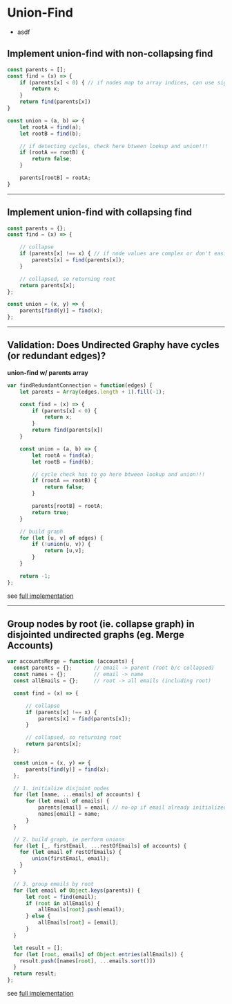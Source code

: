 # Union-Find

* asdf

## Implement union-find with non-collapsing find

```js
const parents = [];
const find = (x) => {
    if (parents[x] < 0) { // if nodes map to array indices, can use sign to repr. self and magnitude to repr. child count
        return x;
    }
    return find(parents[x])
}

const union = (a, b) => {
    let rootA = find(a);
    let rootB = find(b);

    // if detecting cycles, check here btween lookup and union!!!
    if (rootA == rootB) {
        return false;
    }

    parents[rootB] = rootA;
}
```

---
## Implement union-find with collapsing find

```js
const parents = {};
const find = (x) => {

    // collapse
    if (parents[x] !== x) { // if node values are complex or don't easily map to indices.
        parents[x] = find(parents[x]);
    }

    // collapsed, so returning root
    return parents[x];
};

const union = (x, y) => {
    parents[find(y)] = find(x);
};
```

---
## Validation: Does Undirected Graphy have cycles (or redundant edges)?

**union-find w/ parents array**

```js
var findRedundantConnection = function(edges) {
    let parents = Array(edges.length + 1).fill(-1);

    const find = (x) => {
        if (parents[x] < 0) {
            return x;
        }
        return find(parents[x])
    }

    const union = (a, b) => {
        let rootA = find(a);
        let rootB = find(b);

        // cycle check has to go here btween lookup and union!!!
        if (rootA == rootB) {
            return false;
        }

        parents[rootB] = rootA;
        return true;
    }

    // build graph
    for (let [u, v] of edges) {
        if (!union(u, v)) {
            return [u,v];
        }
    }

    return -1;
};
```
see [full implementation](.\javascript\trees_and_graphs\redundant_connections.js)

---
## Group nodes by root (ie. collapse graph) in disjointed undirected graphs (eg. Merge Accounts)

```js
var accountsMerge = function (accounts) {
  const parents = {};       // email -> parent (root b/c collapsed)
  const names = {};         // email -> name
  const allEmails = {};     // root -> all emails (including root)

  const find = (x) => {

      // collapse
      if (parents[x] !== x) {
          parents[x] = find(parents[x]);
      }

      // collapsed, so returning root
      return parents[x];
  };

  const union = (x, y) => {
      parents[find(y)] = find(x);
  };

  // 1. initialize disjoint nodes
  for (let [name, ...emails] of accounts) {
      for (let email of emails) {
          parents[email] = email; // no-op if email already initialized
          names[email] = name;
      }
  }

  // 2. build graph, ie perform unions
  for (let [_, firstEmail, ...restOfEmails] of accounts) {
    for (let email of restOfEmails) {
        union(firstEmail, email);
    }
  }

  // 3. group emails by root
  for (let email of Object.keys(parents)) {
      let root = find(email);
      if (root in allEmails) {
          allEmails[root].push(email);
      } else {
          allEmails[root] = [email];
      }
  }

  let result = [];
  for (let [root, emails] of Object.entries(allEmails)) {
    result.push([names[root], ...emails.sort()])
  }
  return result;
};
```
see [full implementation](.\..\..\javascript\trees_and_graphs\merge_account.js)